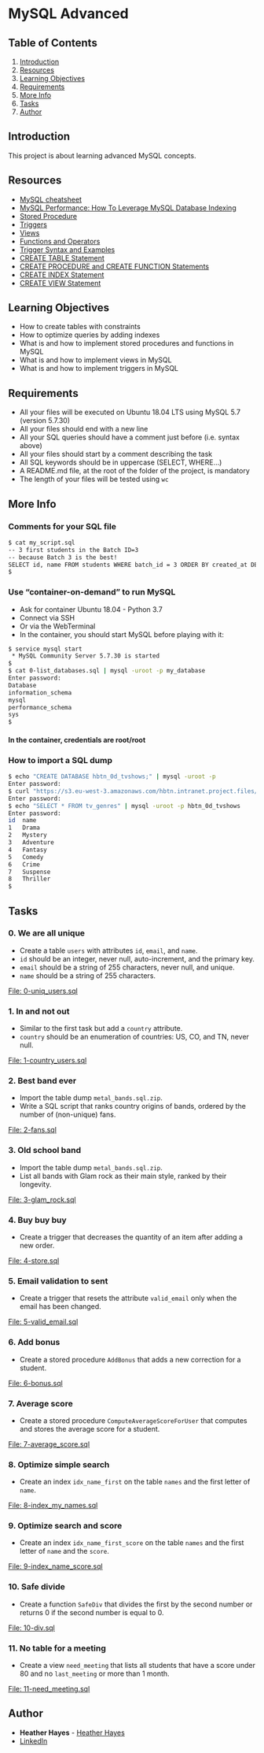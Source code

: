 # MySQL Advanced

## Table of Contents

1. [Introduction](#introduction)
2. [Resources](#resources)
3. [Learning Objectives](#learning-objectives)
4. [Requirements](#requirements)
5. [More Info](#more-info)
6. [Tasks](#tasks)
7. [Author](#author)

## Introduction

This project is about learning advanced MySQL concepts.

## Resources

- [MySQL cheatsheet](https://devhints.io/mysql)
- [MySQL Performance: How To Leverage MySQL Database Indexing](https://www.liquidweb.com/kb/mysql-optimization-how-to-leverage-mysql-database-indexing/)
- [Stored Procedure](https://www.w3resource.com/mysql/mysql-procedure.php)
- [Triggers](https://www.w3resource.com/mysql/mysql-triggers.php)
- [Views](https://www.w3resource.com/mysql/mysql-views.php)
- [Functions and Operators](https://dev.mysql.com/doc/refman/5.7/en/functions.html)
- [Trigger Syntax and Examples](https://dev.mysql.com/doc/refman/5.7/en/trigger-syntax.html)
- [CREATE TABLE Statement](https://dev.mysql.com/doc/refman/5.7/en/create-table.html)
- [CREATE PROCEDURE and CREATE FUNCTION Statements](https://dev.mysql.com/doc/refman/5.7/en/create-procedure.html)
- [CREATE INDEX Statement](https://dev.mysql.com/doc/refman/5.7/en/create-index.html)
- [CREATE VIEW Statement](https://dev.mysql.com/doc/refman/5.7/en/create-view.html)

## Learning Objectives

- How to create tables with constraints
- How to optimize queries by adding indexes
- What is and how to implement stored procedures and functions in MySQL
- What is and how to implement views in MySQL
- What is and how to implement triggers in MySQL

## Requirements

- All your files will be executed on Ubuntu 18.04 LTS using MySQL 5.7 (version 5.7.30)
- All your files should end with a new line
- All your SQL queries should have a comment just before (i.e. syntax above)
- All your files should start by a comment describing the task
- All SQL keywords should be in uppercase (SELECT, WHERE…)
- A README.md file, at the root of the folder of the project, is mandatory
- The length of your files will be tested using `wc`

## More Info

### Comments for your SQL file

```bash
$ cat my_script.sql
-- 3 first students in the Batch ID=3
-- because Batch 3 is the best!
SELECT id, name FROM students WHERE batch_id = 3 ORDER BY created_at DESC LIMIT 3;
$
```

### Use “container-on-demand” to run MySQL

- Ask for container Ubuntu 18.04 - Python 3.7
- Connect via SSH
- Or via the WebTerminal
- In the container, you should start MySQL before playing with it:

```bash
$ service mysql start
 * MySQL Community Server 5.7.30 is started
$
$ cat 0-list_databases.sql | mysql -uroot -p my_database
Enter password:
Database
information_schema
mysql
performance_schema
sys
$
```

#### In the container, credentials are root/root

### How to import a SQL dump

```bash
$ echo "CREATE DATABASE hbtn_0d_tvshows;" | mysql -uroot -p
Enter password:
$ curl "https://s3.eu-west-3.amazonaws.com/hbtn.intranet.project.files/holbertonschool-higher-level_programming+/274/hbtn_0d_tvshows.sql" -s | mysql -uroot -p hbtn_0d_tvshows
Enter password:
$ echo "SELECT * FROM tv_genres" | mysql -uroot -p hbtn_0d_tvshows
Enter password:
id  name
1   Drama
2   Mystery
3   Adventure
4   Fantasy
5   Comedy
6   Crime
7   Suspense
8   Thriller
$
```

## Tasks

### 0. We are all unique

- Create a table `users` with attributes `id`, `email`, and `name`.
- `id` should be an integer, never null, auto-increment, and the primary key.
- `email` should be a string of 255 characters, never null, and unique.
- `name` should be a string of 255 characters.

[File: 0-uniq_users.sql](./0-uniq_users.sql)

### 1. In and not out

- Similar to the first task but add a `country` attribute.
- `country` should be an enumeration of countries: US, CO, and TN, never null.

[File: 1-country_users.sql](./1-country_users.sql)

### 2. Best band ever

- Import the table dump `metal_bands.sql.zip`.
- Write a SQL script that ranks country origins of bands, ordered by the number of (non-unique) fans.

[File: 2-fans.sql](./2-fans.sql)

### 3. Old school band

- Import the table dump `metal_bands.sql.zip`.
- List all bands with Glam rock as their main style, ranked by their longevity.

[File: 3-glam_rock.sql](./3-glam_rock.sql)

### 4. Buy buy buy

- Create a trigger that decreases the quantity of an item after adding a new order.

[File: 4-store.sql](./4-store.sql)

### 5. Email validation to sent

- Create a trigger that resets the attribute `valid_email` only when the email has been changed.

[File: 5-valid_email.sql](./5-valid_email.sql)

### 6. Add bonus

- Create a stored procedure `AddBonus` that adds a new correction for a student.

[File: 6-bonus.sql](./6-bonus.sql)

### 7. Average score

- Create a stored procedure `ComputeAverageScoreForUser` that computes and stores the average score for a student.

[File: 7-average_score.sql](./7-average_score.sql)

### 8. Optimize simple search

- Create an index `idx_name_first` on the table `names` and the first letter of `name`.

[File: 8-index_my_names.sql](./8-index_my_names.sql)

### 9. Optimize search and score

- Create an index `idx_name_first_score` on the table `names` and the first letter of `name` and the `score`.

[File: 9-index_name_score.sql](./9-index_name_score.sql)

### 10. Safe divide

- Create a function `SafeDiv` that divides the first by the second number or returns 0 if the second number is equal to 0.

[File: 10-div.sql](./10-div.sql)

### 11. No table for a meeting

- Create a view `need_meeting` that lists all students that have a score under 80 and no `last_meeting` or more than 1 month.

[File: 11-need_meeting.sql](./11-need_meeting.sql)

## Author

- **Heather Hayes** - [Heather Hayes](https://github.com/hayes28)
- [LinkedIn](www.linkedin.com/in/heather-hayes)
